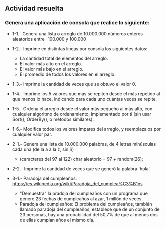 
## Actividad resuelta

### Genera una aplicación de consola que realice lo siguiente:

- 1-1.- Genera una lista o arreglo de 10.000.000 números enteros aleatorios entre -100.000 y 100.000

- 1-2.- Imprime en distintas líneas por consola los siguientes datos:
    - La cantidad total de elementos del arreglo.
   - El valor más alto en el arreglo.
   - El valor más bajo en el arreglo.
   - El promedio de todos los valores en el arreglo.
    
- 1-3.- Imprime la cantidad de veces que se obtuvo el valor 0.

- 1-4.- Imprime los 5 valores que más se repiten desde el más repetido al que menos lo hace, indicando para cada uno cuántas veces se repite.

- 1-5.- Ordena el arreglo desde el valor más pequeño al más alto, con cualquier algoritmo de ordenamiento, implementado por ti (sin usar Sort(), OrderBy(), o métodos similares).
    
- 1-6.- Modifica todos los valores impares del arreglo, y reemplazalos por cualquier valor par.
   
- 2-1.- Genera una lista de 10.000.000 palabras, de 4 letras minúsculas cada una (de la a a la z, sin ñ)
    - (caracteres del 97 al 122)
           char aleatorio = 97 + random(26);

- 2-2.- Imprime la cantidad de veces que se generó la palabra 'hola'.

- 3-1.- Paradoja del cumpleaños: https://es.wikipedia.org/wiki/Paradoja_del_cumplea%C3%B1os
    
    - "Demuestra" la pradoja del cumpleaños con un programa que genere 23 fechas de cumpleaños al azar, 1 millón de veces.
   - Paradoja del cumpleaños:
        El problema del cumpleaños, también llamado paradoja del cumpleaños, establece que de un conjunto de 23 personas, hay una probabilidad del 50,7% de que al menos dos de ellas cumplan años el mismo día.

